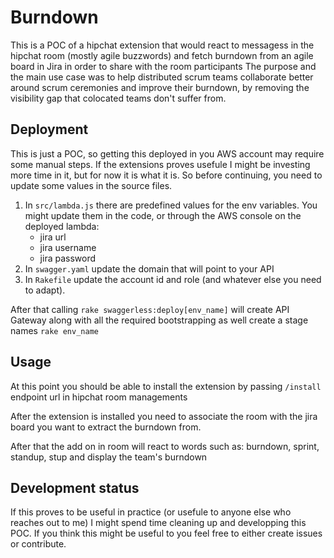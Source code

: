 # Burndown

This is a POC of a hipchat extension that would react to messagess in the hipchat room (mostly agile buzzwords) and fetch burndown from an agile board in Jira in order to share with the room participants
The purpose and the main use case was to help distributed scrum teams collaborate better around scrum ceremonies and improve their burndown, by removing the visibility gap that colocated teams don't suffer from.

## Deployment

This is just a POC, so getting this deployed in you AWS account may require some manual steps. If the extensions proves usefule I might be investing more time in it, but for now it is what it is.
So before continuing, you need to update some values in the source files.

1. In `src/lambda.js` there are predefined values for the env variables. You might update them in the code, or through the AWS console on the deployed lambda:
    - jira url
    - jira username
    - jira password
2. In `swagger.yaml` update the domain that will point to your API
3. In `Rakefile` update the account id and role (and whatever else you need to adapt).

After that calling `rake swaggerless:deploy[env_name]` will create API Gateway along with all the required bootstrapping as well create a stage names `rake env_name`

## Usage

At this point you should be able to install the extension by passing `/install` endpoint url in hipchat room managements

After the extension is installed you need to associate the room with the jira board you want to extract the burndown from.

After that the add on in room will react to words such as: burndown, sprint, standup, stup and display the team's burndown

## Development status

If this proves to be useful in practice (or usefule to anyone else who reaches out to me) I might spend time cleaning up and developping this POC. If you think this might be useful to you feel free to either create issues or contribute.